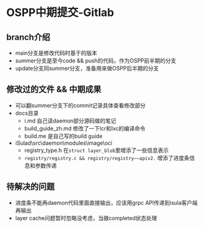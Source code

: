 # OSPP中期提交-Gitlab

## branch介绍
* main分支是修改代码时基于的版本
* summer分支是至今code && push的代码，作为OSPP前半期的分支
* update分支同summer分支，准备用来做OSPP后半期的分支

## 修改过的文件 && 中期成果
* 可以翻summer分支下的commit记录具体查看修改部分
* docs目录
    * i.md 自己读daemon部分源码做的笔记
    * build_guide_zh.md 修改了一下lcr和lxc的编译命令
    * build.me 是自己写的build guide
* iSulad\src\daemon\modules\image\oci
    * registry_type.h 在`struct layer_blob`里增添了一些信息表示
    * `registry/registry.c && registry/registry——apiv2.` 增添了进度条信息和参数传递


## 待解决的问题
* 进度条不能再daemon代码里面直接输出，应该用grpc API传递到isula客户端再输出
* layer cache问题暂时忽略没考虑，当做completed状态处理
